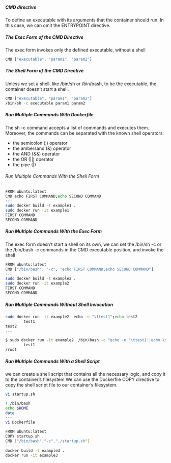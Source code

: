 #####  CMD directive
To define an executable with its arguments that the container should run. In this case, we can omit the ENTRYPOINT directive.

##### The Exec Form of the CMD Directive
The exec form invokes only the defined executable, without a shell

``````sh
CMD ["executable", "param1", "param2"]

``````
##### The Shell Form of the CMD Directive
Unless we set a shell, like /bin/sh or /bin/bash, to be the executable, the container doesn’t start a shell. 
``````sh
CMD ["executable", "param1", "param2"]
/bin/sh -c executable param1 param2

``````
#####  Run Multiple Commands With Dockerfile
The sh -c command accepts a list of commands and executes them. Moreover, the commands can be separated with the known shell operators:

- the semicolon (;) operator
- the ambersand (&) operator
- the AND (&&) operator
- the OR (||) operator
- the pipe (|)

###### Run Multiple Commands With the Shell Form

``````sh
FROM ubuntu:latest
CMD echo FIRST COMMAND;echo SECOND COMMAND
---
sudo docker build -t example1 .
sudo docker run -it example1
FIRST COMMAND
SECOND COMMAND
``````
#####  Run Multiple Commands With the Exec Form
The exec form doesn’t start a shell on its own, we can set the /bin/sh -c or the /bin/bash -c commands in the CMD executable position, and invoke the shell

``````sh
FROM ubuntu:latest
CMD ["/bin/bash", "-c", "echo FIRST COMMAND;echo SECOND COMMAND"]
---
sudo docker build -t example2 .
sudo docker run -it example2
FIRST COMMAND
SECOND COMMAND
``````
#####  Run Multiple Commands Without Shell Invocation

``````sh
sudo docker run -it example2  echo -e "\ttest1";echo test2
        test1
test2
---

$ sudo docker run -it example2  /bin/bash -c "echo -e '\ttest1';echo \$HOME"
        test1
/root
``````
#####  Run Multiple Commands With a Shell Script
we can create a shell script that contains all the necessary logic, and copy it to the container’s filesystem
We can use the Dockerfile COPY directive to copy the shell script file to our container’s filesystem.
``````sh
vi startup.sh

! /bin/bash
echo $HOME
date
--- 
vi Dockerfile

FROM ubuntu:latest
COPY startup.sh .
CMD ["/bin/bash","-c","./startup.sh"]
----
docker build -t example3 .
docker run -it example3

``````
#####  

``````sh

``````
